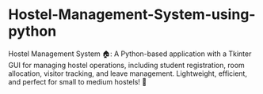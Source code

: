# Hostel-Management-System-using-python
 Hostel Management System 🏠: A Python-based application with a Tkinter GUI for managing hostel operations, including student registration, room allocation, visitor tracking, and leave management. Lightweight, efficient, and perfect for small to medium hostels! 🚀
